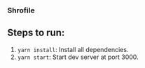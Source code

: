 ### Shrofile

## Steps to run:

1. ``yarn install``: Install all dependencies.
2. ``yarn start``: Start dev server at port 3000.
